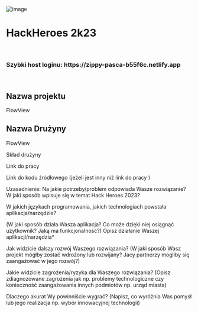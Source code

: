 ![image](https://github.com/Dawidsjd/Automatizasion/assets/95742362/da06ca07-a4e9-4788-a554-f96e81f63687)<h1>HackHeroes 2k23</h1> <br />

<h3>Szybki host loginu: https://zippy-pasca-b55f6c.netlify.app</h3> <br />

<h2>Nazwa projektu</h2>
<p>FlowView</p>

<h2>Nazwa Drużyny</h2>
<p>FlowView</p>


Skład drużyny


Link do pracy


Link do kodu źródłowego (jeżeli jest inny niż link do pracy )


Uzasadnienie: Na jakie potrzeby/problem odpowiada Wasze rozwiązanie? W jaki sposób wpisuje się w temat Hack Heroes 2023?


W jakich językach programowania, jakich technologiach powstała aplikacja/narzędzie?


(W jaki sposób działa Wasza aplikacja? Co może dzięki niej osiągnąć użytkownik? Jaką ma funkcjonalność?)
Opisz działanie Waszej aplikacji/narzędzia*


Jak widzicie dalszy rozwój Waszego rozwiązania?
(W jaki sposób Wasz projekt mógłby zostać wdrożony lub rozwijany? Jacy partnerzy mogliby się zaangażować w jego rozwój?)


Jakie widzicie zagrożenia/ryzyka dla Waszego rozwiązania?
(Opisz zdiagnozowane zagrożenia jak np. problemy technologiczne czy konieczność zaangażowania innych podmiotów np. urząd miasta)


Dlaczego akurat Wy powinniście wygrać?
(Napisz, co wyróżnia Was pomysł lub jego realizacja np. wybór innowacyjnej technologii)



